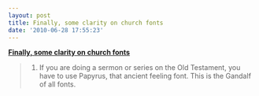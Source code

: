 ```yaml
---
layout: post
title: Finally, some clarity on church fonts
date: '2010-06-28 17:55:23'
---
```


**[Finally, some clarity on church
fonts](http://stuffchristianslike.net/2010/06/getting-font-tastic-with-faith/?utm_source=feedburner&utm_medium=feed&utm_campaign=Feed%3A+stuffchristianslikeblog+%28Stuff+Christians+Like+-+Jon+Acuff%29)**

> 1. If you are doing a sermon or series on the Old Testament, you have
> to use Papyrus, that ancient feeling font. This is the Gandalf of all
> fonts.
